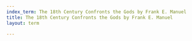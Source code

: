 ```yaml
---
index_term: The 18th Century Confronts the Gods by Frank E. Manuel
title: The 18th Century Confronts the Gods by Frank E. Manuel
layout: term

---
```

